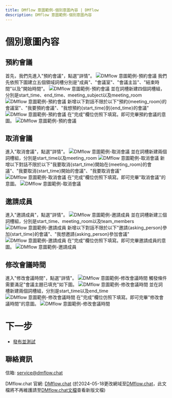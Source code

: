 ```yaml
---
title: DMflow 意圖範例-個別意圖內容 | DMflow
description: DMflow 意圖範例-個別意圖內容
---
```


# 個別意圖內容

## 預約會議
首先，我們先進入"預約會議"，點選"詳情"。
![DMflow 意圖範例-預約會議](../../../../../../images/tw/intro-005.png "DMflow 意圖範例-預約會議")
我們先依照下圖建立五個領域詞槽分別是"成員"、"會議室"、"會議主旨"、"結束時間"以及"開始時間"。
![DMflow 意圖範例-預約會議](../../../../../../images/tw/intro-004.png "DMflow 意圖範例-預約會議")
並在詞槽新建四個詞槽組，分別是start_time、end_time、meeting_subject以及meeting_room
![DMflow 意圖範例-預約會議](../../../../../../images/tw/intro-006.png "DMflow 意圖範例-預約會議")
新增以下對話不限於以下"預約{meeting_room}的會議室"、"我要預約會議"、"我想預約{start_time}到{end_time}的會議"
![DMflow 意圖範例-預約會議](../../../../../../images/tw/intro-007.png "DMflow 意圖範例-預約會議")
在"完成"欄位仿照下填寫。即可完畢預約會議的意圖。
![DMflow 意圖範例-預約會議](../../../../../../images/tw/intro-008.png "DMflow 意圖範例-預約會議")
## 取消會議
進入"取消會議"，點選"詳情"。
![DMflow 意圖範例-取消會議](../../../../../../images/tw/intro-013.png "DMflow 意圖範例-取消會議")
並在詞槽新建兩個詞槽組，分別是start_time以及meeting_room
![DMflow 意圖範例-取消會議](../../../../../../images/tw/intro-022.png "DMflow 意圖範例-取消會議")
新增以下對話不限於以下"我要取消{start_time}開始在{meeting_room}的會議"、"我要取消{start_time}開始的會議"、"我要取消會議"
![DMflow 意圖範例-取消會議](../../../../../../images/tw/intro-023.png "DMflow 意圖範例-取消會議")
在"完成"欄位仿照下填寫。即可完畢"取消會議"的意圖。
![DMflow 意圖範例-取消會議](../../../../../../images/tw/intro-024.png "DMflow 意圖範例-取消會議")

## 邀請成員
進入"邀請成員"，點選"詳情"。
![DMflow 意圖範例-邀請成員](../../../../../../images/tw/intro-014.png "DMflow 意圖範例-邀請成員")
並在詞槽新建三個詞槽組，分別是start_time、meeting_room以及team_members
![DMflow 意圖範例-邀請成員](../../../../../../images/tw/intro-015.png "DMflow 意圖範例-邀請成員")
新增以下對話不限於以下"邀請{asking_person}參加{start_time}的會議"、"我想邀請{asking_person}參加會議"
![DMflow 意圖範例-邀請成員](../../../../../../images/tw/intro-016.png "DMflow 意圖範例-邀請成員")
在"完成"欄位仿照下填寫。即可完畢邀請成員的意圖。
![DMflow 意圖範例-邀請成員](../../../../../../images/tw/intro-017.png "DMflow 意圖範例-邀請成員")

## 修改會議時間
進入"修改會議時間"，點選"詳情"。
![DMflow 意圖範例-修改會議時間](../../../../../../images/tw/intro-018.png "DMflow 意圖範例-修改會議時間")
觸發條件需要滿足"會議主題已填充"如下圖。
![DMflow 意圖範例-修改會議時間](../../../../../../images/tw/intro-019.png "DMflow 意圖範例-修改會議時間")
並在詞槽新建兩個詞槽組，分別是start_time以及end_time
![DMflow 意圖範例-修改會議時間](../../../../../../images/tw/intro-020.png "DMflow 意圖範例-修改會議時間")
在"完成"欄位仿照下填寫。即可完畢"修改會議時間"的意圖。
![DMflow 意圖範例-修改會議時間](../../../../../../images/tw/intro-021.png "DMflow 意圖範例-修改會議時間")

# 下一步
- [發布並測試](../../tutorials/intro/deploy-test.html)


## 聯絡資訊

信箱: <service@dmflow.chat>

DMflow.chat 官網: [DMflow.chat](https://www.dmflow.chat)
(於2024-05-18更改網域至[DMflow.chat](https://www.dmflow.chat)，此文檔將不再維護請至[DMflow.chat文檔](https://docs.dmflow.chat)查看新版文檔)
